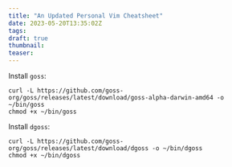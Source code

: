 ```yaml
---
title: "An Updated Personal Vim Cheatsheet"
date: 2023-05-20T13:35:02Z
tags:
draft: true
thumbnail:
teaser:
---
```


Install `goss`:

```
curl -L https://github.com/goss-org/goss/releases/latest/download/goss-alpha-darwin-amd64 -o ~/bin/goss
chmod +x ~/bin/goss
```

Install `dgoss`:

```
curl -L https://github.com/goss-org/goss/releases/latest/download/dgoss -o ~/bin/dgoss
chmod +x ~/bin/dgoss
```
